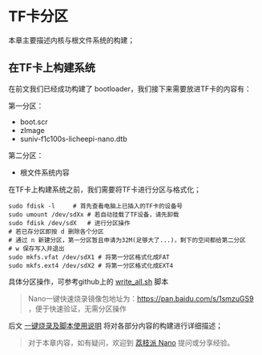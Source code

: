 # TF卡分区


本章主要描述内核与根文件系统的构建；

## 在TF卡上构建系统


在前文我们已经成功构建了 bootloader，我们接下来需要放进TF卡的内容有：

第一分区：
- boot.scr
- zImage
- suniv-f1c100s-licheepi-nano.dtb

第二分区：
- 根文件系统内容

在TF卡上构建系统之前，我们需要将TF卡进行分区与格式化；

``` 
sudo fdisk -l     # 首先查看电脑上已插入的TF卡的设备号
sudo umount /dev/sdXx # 若自动挂载了TF设备，请先卸载
sudo fdisk /dev/sdX   # 进行分区操作 
# 若已存分区即按 d 删除各个分区
# 通过 n 新建分区，第一分区暂且申请为32M(足够大了...)，剩下的空间都给第二分区
# w 保存写入并退出
sudo mkfs.vfat /dev/sdX1 # 将第一分区格式化成FAT
sudo mkfs.ext4 /dev/sdX2 # 将第一分区格式化成EXT4
```

具体分区操作，可参考github上的 [write_all.sh](https://github.com/Zepan/ilichee/tree/master/%E8%B5%84%E6%BA%90%E6%96%87%E4%BB%B6/%E9%95%9C%E5%83%8F%E7%83%A7%E5%86%99) 脚本

> Nano一键快速烧录镜像包地址为：<https://pan.baidu.com/s/1smzuGS9> ，便于快速验证，无需分区操作

后文 [一键烧录及脚本使用说明](./onekey.md) 将对各部分内容的构建进行详细描述；

> 对于本章内容，如有疑问，欢迎到 [荔枝派 Nano](http://bbs.lichee.pro/t/nano) 提问或分享经验。
